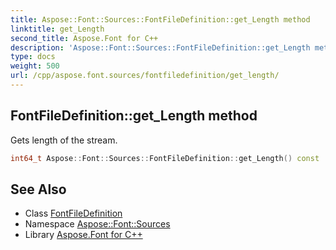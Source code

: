 ```yaml
---
title: Aspose::Font::Sources::FontFileDefinition::get_Length method
linktitle: get_Length
second_title: Aspose.Font for C++
description: 'Aspose::Font::Sources::FontFileDefinition::get_Length method. Gets length of the stream in C++.'
type: docs
weight: 500
url: /cpp/aspose.font.sources/fontfiledefinition/get_length/
---
```

## FontFileDefinition::get_Length method


Gets length of the stream.

```cpp
int64_t Aspose::Font::Sources::FontFileDefinition::get_Length() const
```

## See Also

* Class [FontFileDefinition](../)
* Namespace [Aspose::Font::Sources](../../)
* Library [Aspose.Font for C++](../../../)
